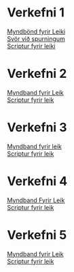 # Verkefni 1
 [Myndbönd fyrir Leiki](./Verkefni1/verkefni1.md)<br>
 [Svör við spurningum](./Verkefni1/Svör.md)<br>
 [Scriptur fyrir leiki](./Verkefni1/scripts/)<br>


# Verkefni 2
[Myndband fyrir Leik](./Verkefni2/verkefni2.md)<br>
[Scriptur fyrir leik](./Verkefni2/Scripts/)<br>

# Verkefni 3
[Myndband fyrir leik](./Verkefni3/verkefni3.md)<br>
[Scriptur fyrir leik](./Verkefni3/Scripts)<br>

# Verkefni 4
[Myndband Fyrir Leik](./Verkefni4/verkefni4.md)<br>
[Scriptur fyrir leik](./Verkefni4/Scripts)<br>

# Verkefni 5
[Myndband fyrir Leik](./Verkefni5/verkefni5.md)<br>
[Scriptur fyrir leik](./Verkefni5/Scripts)<br>
